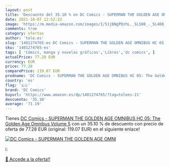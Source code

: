 ```yaml
---
layout: post
title: 'Descuento del 35.10 % en DC Comics - SUPERMAN THE GOLDEN AGE OMNI'
date: 2021-10-07 12:52:22
image: 'https://m.media-amazon.com/images/I/51jBNgPDzhL._SL500_._SL400_.jpg'
comments: true
category: ofertas
author: 'tole.es'
slug: '1401274765-es DC Comics - SUPERMAN THE GOLDEN AGE OMNIBUS HC 05: The...'
sku: '1401274765-es'
tags: [ 'Cómics, manga y novelas gráficas','Libros','dc comics', ]
actualPrice: 77.28 EUR
currency: EUR
price: 77.28
comparePrice: 119.07 EUR
prodname: 'DC Comics - SUPERMAN THE GOLDEN AGE OMNIBUS HC 05: The Golden Age Omnibus Volume 5'
country: 'es'
flag: '🇪🇸'
brand: 'DC Comics'
buyurl: 'https://www.amazon.es/dp/1401274765/?tag=tolees-21'
descuento: '35.10'
average: '71.19'
---
```


Tienes [DC Comics - SUPERMAN THE GOLDEN AGE OMNIBUS HC 05: The Golden Age Omnibus Volume 5](https://www.amazon.es/dp/1401274765/?tag=tolees-21) con un 35.10 % de descuento con precio de oferta de 77.28 EUR (original: 119.07 EUR) en el siguiente enlace!

[![DC Comics - SUPERMAN THE GOLDEN AGE OMNI](https://m.media-amazon.com/images/I/51jBNgPDzhL._SL500_._SL400_.jpg)](https://www.amazon.es/dp/1401274765/?tag=tolees-21)

ℹ️:


[🛒 Accede a la oferta!!](https://www.amazon.es/dp/1401274765/?tag=tolees-21)
